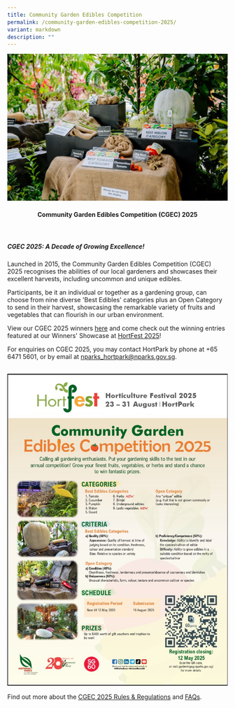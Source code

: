 ```yaml
---
title: Community Garden Edibles Competition
permalink: /community-garden-edibles-competition-2025/
variant: markdown
description: ""
---
```

<style>
	.wrapper {
		display: grid;
		grid-template-columns: repeat(auto-fit, minmax(280px, 1fr));
		grid-template-rows: auto-fit;
		column-gap: 10px;
		row-gap: 10px;
	}

	.box {
		border: solid 1px #215732 ;
		border-radius: 5px;
		padding: 5px 10px 15px 10px;
	}
		
		  .button-primary {
    background-color: #215732;
    border: 2px solid #215732;
    padding: 0.5rem 1rem;
  	border-radius: 1rem;
    color: white !important;
	  text-decoration: none !important;
  }
</style>

<img src="/images/HortFest%20images/CGEC_2025_webpage_picture.jpg">
<br>
<header>
	<h4>Community Garden Edibles Competition (CGEC) 2025</h4></header>

<h5>CGEC 2025: A Decade of Growing Excellence!</h5>
<section>
	<p>Launched in 2015, the Community Garden Edibles Competition (CGEC) 2025 recognises the abilities of our local gardeners and showcases their excellent harvests, including uncommon and unique edibles.</p>
	<p>Participants, be it an individual or together as a gardening group, can choose from nine diverse 'Best Edibles' categories plus an Open Category to send in their harvest, showcasing the remarkable variety of fruits and vegetables that can flourish in our urban environment.</p>
	<p>View our CGEC 2025  winners <a target="_blank" href="https://go.gov.sg/cgec2025-results">here</a> and come check out the winning entries featured at our Winners' Showcase at <a href="/hortfest-2025/">HortFest 2025</a>!</p>
	
<p>For enquiries on CGEC 2025, you may contact HortPark by phone at +65 6471 5601, or by email at <a href="mailto:nparks_hortpark@nparks.gov.sg">nparks_hortpark@nparks.gov.sg</a>.</p>
</section>
<br>
<img src="/images/HortFest%20images/cgec_2025_poster_extended_deadline.jpg"> 
	<p>Find out more about the <a target="_blank" href="https://go.gov.sg/cgec2025-rulesandregulations">CGEC 2025 Rules &amp; Regulations</a> and <a target="_blank" href="https://go.gov.sg/cgec2025-faq">FAQs</a>.</p>